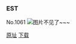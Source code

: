 ### EST
No.1061
![图片不见了~~~](https://imgs.xkcd.com/comics/est.png)

[原址](https://xkcd.com//1061) [下载](https://imgs.xkcd.com/comics/est.png)

